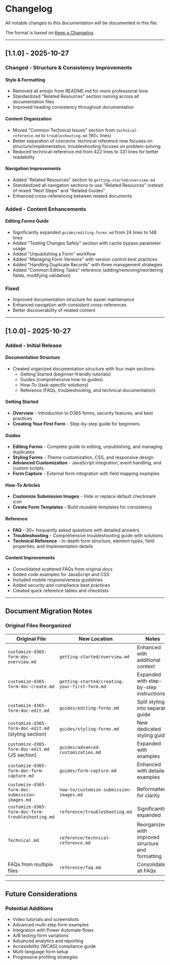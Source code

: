 # Changelog

All notable changes to this documentation will be documented in this file.

The format is based on [Keep a Changelog](https://keepachangelog.com/en/1.0.0/).

---

## [1.1.0] - 2025-10-27

### Changed - Structure & Consistency Improvements

#### Style & Formatting
- Removed all emojis from README.md for more professional tone
- Standardized "Related Resources" section naming across all documentation files
- Improved heading consistency throughout documentation

#### Content Organization
- Moved "Common Technical Issues" section from `technical-reference.md` to `troubleshooting.md` (90+ lines)
- Better separation of concerns: technical reference now focuses on structure/implementation, troubleshooting focuses on problem-solving
- Reduced technical-reference.md from 422 lines to 331 lines for better readability

#### Navigation Improvements
- Added "Related Resources" section to `getting-started/overview.md`
- Standardized all navigation sections to use "Related Resources" instead of mixed "Next Steps" and "Related Guides"
- Enhanced cross-referencing between related documents

### Added - Content Enhancements

#### Editing Forms Guide
- Significantly expanded `guides/editing-forms.md` from 24 lines to 148 lines
- Added "Testing Changes Safely" section with cache bypass parameter usage
- Added "Unpublishing a Form" workflow
- Added "Managing Form Versions" with version control best practices
- Added "Handling Duplicate Records" with three management strategies
- Added "Common Editing Tasks" reference (adding/removing/reordering fields, modifying validation)

### Fixed
- Improved documentation structure for easier maintenance
- Enhanced navigation with consistent cross-references
- Better discoverability of related content

---

## [1.0.0] - 2025-10-27

### Added - Initial Release

#### Documentation Structure
- Created organized documentation structure with four main sections:
  - Getting Started (beginner-friendly tutorials)
  - Guides (comprehensive how-to guides)
  - How-To (task-specific solutions)
  - Reference (FAQs, troubleshooting, and technical documentation)

#### Getting Started
- **Overview** - Introduction to D365 forms, security features, and best practices
- **Creating Your First Form** - Step-by-step guide for beginners

#### Guides
- **Editing Forms** - Complete guide to editing, unpublishing, and managing duplicates
- **Styling Forms** - Theme customization, CSS, and responsive design
- **Advanced Customization** - JavaScript integration, event handling, and custom scripts
- **Form Capture** - External form integration with field mapping examples

#### How-To Articles
- **Customize Submission Images** - Hide or replace default checkmark icon
- **Create Form Templates** - Build reusable templates for consistency

#### Reference
- **FAQ** - 30+ frequently asked questions with detailed answers
- **Troubleshooting** - Comprehensive troubleshooting guide with solutions
- **Technical Reference** - In-depth form structure, element types, field properties, and implementation details

#### Content Improvements
- Consolidated scattered FAQs from original docs
- Added code examples for JavaScript and CSS
- Included mobile responsiveness guidelines
- Added security and compliance best practices
- Created quick reference tables and checklists

---

## Document Migration Notes

### Original Files Reorganized

| Original File | New Location | Notes |
|--------------|--------------|-------|
| `customize-d365-form-doc-overview.md` | `getting-started/overview.md` | Enhanced with additional context |
| `customize-d365-form-doc-create.md` | `getting-started/creating-your-first-form.md` | Expanded with step-by-step instructions |
| `customize-d365-form-doc-edit.md` | `guides/editing-forms.md` | Split styling into separate guide |
| `customize-d365-form-doc-edit.md` (styling section) | `guides/styling-forms.md` | New dedicated styling guide |
| `customize-d365-form-doc-edit.md` (JS section) | `guides/advanced-customization.md` | Expanded with examples |
| `customize-d365-form-doc-form-capture.md` | `guides/form-capture.md` | Enhanced with detailed examples |
| `customize-d365-form-doc-submission-images.md` | `how-to/customize-submission-images.md` | Reformatted for clarity |
| `customize-d365-form-doc-form-troubleshooting.md` | `reference/troubleshooting.md` | Significantly expanded |
| `Technical.md` | `reference/technical-reference.md` | Reorganized with improved structure and formatting |
| FAQs from multiple files | `reference/faq.md` | Consolidated all FAQs |

---

## Future Considerations

### Potential Additions
- Video tutorials and screenshots
- Advanced multi-step form examples
- Integration with Power Automate flows
- A/B testing form variations
- Advanced analytics and reporting
- Accessibility (WCAG) compliance guide
- Multi-language form setup
- Progressive profiling strategies

